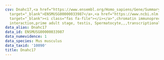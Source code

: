 ```yaml
---
csv: Dnahc17,<a href="https://www.ensembl.org/Homo_sapiens/Gene/Summary?db=core;g=ENSMUSG00000033987"
  target="_blank">ENSMUSG00000033987</a>,<a href="https://www.ncbi.nlm.nih.gov/pubmed/25450459"
  target="_blank"><i class="fas fa-file"></i></a>",chromatin immunoprecipitation assay,direct
  interaction,prime adult stage, testis, Spermatocyte,,,transcriptional regulation,
data_alias: Dnahc17
data_id: ENSMUSG00000033987
data_numevidence: 1
data_species: Mus musculus
data_taxid: '10090'
title: Dnahc17
---
```

